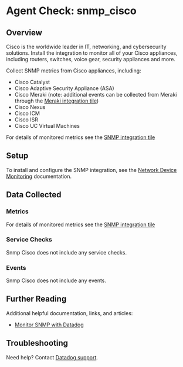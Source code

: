 # Agent Check: snmp_cisco

## Overview

Cisco is the worldwide leader in IT, networking, and cybersecurity solutions. Install the integration to monitor all of your Cisco appliances, including routers, switches, voice gear, security appliances and more.

Collect SNMP metrics from Cisco appliances, including:

- Cisco Catalyst
- Cisco Adaptive Security Appliance (ASA)
- Cisco Meraki (note: additional events can be collected from Meraki through the [Meraki integration tile][1])
- Cisco Nexus
- Cisco ICM
- Cisco ISR
- Cisco UC Virtual Machines

For details of monitored metrics see the [SNMP integration tile][2]

## Setup

To install and configure the SNMP integration, see the [Network Device Monitoring][3] documentation.

## Data Collected

### Metrics

For details of monitored metrics see the [SNMP integration tile][2]

### Service Checks

Snmp Cisco does not include any service checks.

### Events

Snmp Cisco does not include any events.

## Further Reading

Additional helpful documentation, links, and articles:

* [Monitor SNMP with Datadog][4]

## Troubleshooting

Need help? Contact [Datadog support][5].

[1]: https://app.khulnasoft.com/account/settings#integrations/meraki
[2]: https://app.khulnasoft.com/account/settings#integrations/snmp
[3]: https://docs.khulnasoft.com/network_performance_monitoring/devices/setup
[4]: https://www.khulnasoft.com/blog/monitor-snmp-with-datadog/
[5]: https://docs.khulnasoft.com/help/
